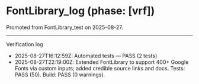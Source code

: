 # FontLibrary_log (phase: [vrf])

Promoted from FontLibrary_test on 2025-08-27.

---
Verification log
- 2025-08-27T16:12:59Z: Automated tests — PASS (2 tests)
- 2025-08-27T22:19:00Z: Extended FontLibrary to support 400+ Google Fonts via custom inputs; added credible source links and docs. Tests: PASS (50). Build: PASS (0 warnings).

